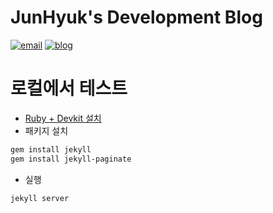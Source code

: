 # JunHyuk's Development Blog

[![email](https://img.shields.io/badge/email-JunHyuk-green)](mailto:jhlym92@gmail.com)
[![blog](https://img.shields.io/badge/blog-Tech-lightgrey)](https://wnsgur.dev/)

# 로컬에서 테스트

- [Ruby + Devkit 설치](https://rubyinstaller.org/downloads/)
- 패키지 설치

```bash
gem install jekyll
gem install jekyll-paginate
```

- 실행

```bash
jekyll server
```
